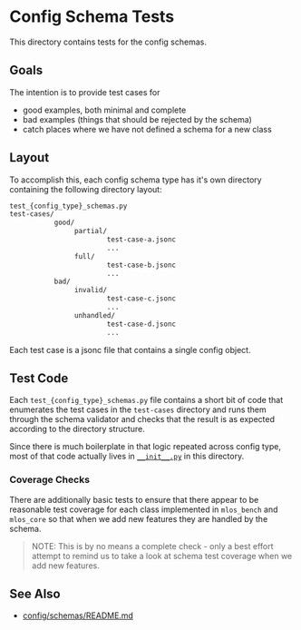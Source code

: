 # Config Schema Tests

This directory contains tests for the config schemas.

## Goals

The intention is to provide test cases for

- good examples, both minimal and complete
- bad examples (things that should be rejected by the schema)
- catch places where we have not defined a schema for a new class

## Layout

To accomplish this, each config schema type has it's own directory containing the following directory layout:

```txt
test_{config_type}_schemas.py
test-cases/
           good/
                partial/
                        test-case-a.jsonc
                        ...
                full/
                        test-case-b.jsonc
                        ...
           bad/
                invalid/
                        test-case-c.jsonc
                        ...
                unhandled/
                        test-case-d.jsonc
                        ...
```

Each test case is a jsonc file that contains a single config object.

## Test Code

Each `test_{config_type}_schemas.py` file contains a short bit of code that enumerates the test cases in the `test-cases` directory and runs them through the schema validator and checks that the result is as expected according to the directory structure.

Since there is much boilerplate in that logic repeated across config type, most of that code actually lives in [`__init__.py`](./__init__.py) in this directory.

### Coverage Checks

There are additionally basic tests to ensure that there appear to be reasonable test coverage for each class implemented in `mlos_bench` and `mlos_core` so that when we add new features they are handled by the schema.

> NOTE: This is by no means a complete check - only a best effort attempt to remind us to take a look at schema test coverage when we add new features.

## See Also

- [config/schemas/README.md](../../../config/schemas/README.md)
